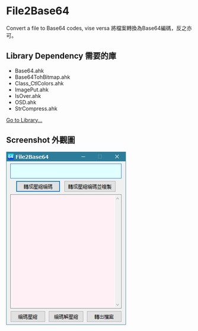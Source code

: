# File2Base64
Convert a file to Base64 codes, vise versa
將檔案轉換為Base64編碼，反之亦可。

## Library Dependency 需要的庫
* Base64.ahk
* Base64TohBitmap.ahk
* Class_CtlColors.ahk
* ImagePut.ahk
* IsOver.ahk
* OSD.ahk
* StrCompress.ahk

[Go to Library...](https://github.com/dummyvoid/Lib.AutoHotkey)

## Screenshot 外觀圖
![alt Screenshot](https://github.com/dummyvoid/File2Base64/blob/main/File2Base64.png?raw=true)
